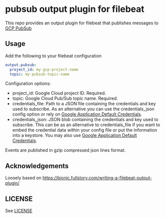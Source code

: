 # pubsub output plugin for filebeat

This repo provides an output plugin for filebeat that publishes messages to [GCP PubSub](https://cloud.google.com/pubsub)

## Usage

Add the following to your filebeat configuration

```yaml
output.pubsub:
  project_id: my-gcp-project-name
  topic: my-pubsub-topic-name
```

Configuration options:

* project_id: Google Cloud project ID. Required.
* topic: Google Cloud Pub/Sub topic name. Required.
* credentials_file: Path to a JSON file containing the credentials and key used to subscribe. As an alternative you can use the credentials_json config option or rely on [Google Application Default Credentials](https://cloud.google.com/docs/authentication/production).
* credentials_json: JSON blob containing the credentials and key used to subscribe. This can be as an alternative to credentials_file if you want to embed the credential data within your config file or put the information into a keystore. You may also use [Google Application Default Credentials](https://cloud.google.com/docs/authentication/production).

Events are published in gzip compressed json lines format.

## Acknowledgements

Loosely based on https://bionic.fullstory.com/writing-a-filebeat-output-plugin/

## LICENSE

See [LICENSE](./LICENSE)
